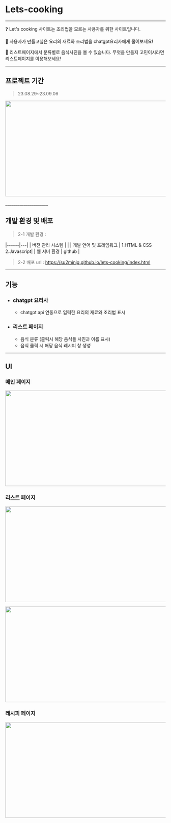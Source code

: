 # Lets-cooking
_______________________

:question: Let's cooking 사이트는 조리법을 모르는 사용자를 위한 사이트입니다.

:fork_and_knife: 사용자가 만들고싶은 요리의 재료와 조리법을 chatgpt요리사에게 물어보세요!

:eyes: 리스트페이지에서 분류별로 음식사진을 볼 수 있습니다. 무엇을 만들지 고민이시라면 리스트페이지를 이용해보세요!

_____________________

## 프로젝트 기간

> 23.08.29~23.09.06

<p>
  <img src="https://github.com/su2minig/lets-cooking/assets/141402694/b78b9f12-950e-46aa-bfe9-0352e7be6ebf" width="600px" height="300px">
</p>
_____________________

## 개발 환경 및 배포
  
  >2-1 개발 환경 :
>
|------|---|
| 버전 관리 시스템 |  |
| 개발 언어 및 프레임워크 | 1.HTML & CSS 2.Javascript|
| 웹 서버 환경 | github |

>2-2 배포 url : https://su2minig.github.io/lets-cooking/index.html
  
  
___________________

## 기능

* ### chatgpt 요리사
  *   chatgpt api 연동으로 입력한 요리의 재료와 조리법 표시

* ### 리스트 페이지
  *  음식 분류 (클릭시 해당 음식들 사진과 이름 표시)
  *  음식 클릭 시 해당 음식 레시피 창 생성

___________________

## UI

### 메인 페이지

<p align="center">
  <img src="https://github.com/su2minig/lets-cooking/assets/141402694/df3c2cf3-9cf3-401c-839b-10bff5754d00" width="600px" height="300px">
</p>


### 리스트 페이지

<p align="center">
  <img src="https://github.com/su2minig/lets-cooking/assets/141402694/5cd2bed9-a543-4e51-8abb-3dd8b195d365" width="600px" height="300px">
</p>
<p align="center">
  <img src="https://github.com/su2minig/lets-cooking/assets/141402694/14bae50c-767e-48e8-b7b3-47759de14ac6" width="600px" height="300px">
</p>

### 레시피 페이지

<p align="center">
  <img src="https://github.com/su2minig/lets-cooking/assets/141402694/e0967a2f-adea-40c6-aa3e-419ed7c4ef99" width="600px" height="300px">
</p>

